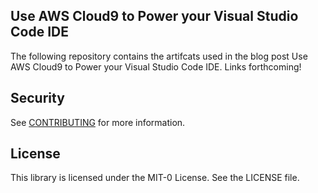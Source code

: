 ## Use AWS Cloud9 to Power your Visual Studio Code IDE

The following repository contains the artifcats used in the blog post Use AWS Cloud9 to Power your Visual Studio Code IDE. Links forthcoming!

## Security

See [CONTRIBUTING](CONTRIBUTING.md#security-issue-notifications) for more information.

## License

This library is licensed under the MIT-0 License. See the LICENSE file.
